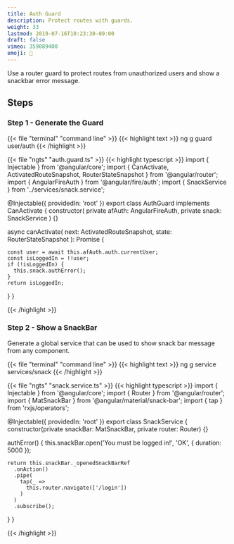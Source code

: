 ```yaml
---
title: Auth Guard
description: Protect routes with guards.
weight: 33
lastmod: 2019-07-16T10:23:30-09:00
draft: false
vimeo: 359089400
emoji: 👮
---
```


Use a router guard to protect routes from unauthorized users and show a snackbar error message. 

## Steps 

### Step 1 - Generate the Guard

{{< file "terminal" "command line" >}}
{{< highlight text >}}
ng g guard user/auth
{{< /highlight >}}

{{< file "ngts" "auth.guard.ts" >}}
{{< highlight typescript >}}
import { Injectable } from '@angular/core';
import { CanActivate, ActivatedRouteSnapshot, RouterStateSnapshot } from '@angular/router';
import { AngularFireAuth } from '@angular/fire/auth';
import { SnackService } from '../services/snack.service';

@Injectable({
  providedIn: 'root'
})
export class AuthGuard implements CanActivate {
  constructor(
    private afAuth: AngularFireAuth,
    private snack: SnackService
  ) {}

  async canActivate(
    next: ActivatedRouteSnapshot,
    state: RouterStateSnapshot
  ): Promise<boolean> {

    const user = await this.afAuth.auth.currentUser;
    const isLoggedIn = !!user;
    if (!isLoggedIn) {
      this.snack.authError();
    }
    return isLoggedIn;
  }
}

{{< /highlight >}}

### Step 2 - Show a SnackBar

Generate a global service that can be used to show snack bar message from any component. 

{{< file "terminal" "command line" >}}
{{< highlight text >}}
ng g service services/snack
{{< /highlight >}}

{{< file "ngts" "snack.service.ts" >}}
{{< highlight typescript >}}
import { Injectable } from '@angular/core';
import { Router } from '@angular/router';
import { MatSnackBar } from '@angular/material/snack-bar';
import { tap } from 'rxjs/operators';

@Injectable({
  providedIn: 'root'
})
export class SnackService {
  constructor(private snackBar: MatSnackBar, private router: Router) {}

  authError() {
    this.snackBar.open('You must be logged in!', 'OK', {
      duration: 5000
    });

    return this.snackBar._openedSnackBarRef
      .onAction()
      .pipe(
        tap(_ =>
          this.router.navigate(['/login'])
        )
      )
      .subscribe();
  }
}

{{< /highlight >}}